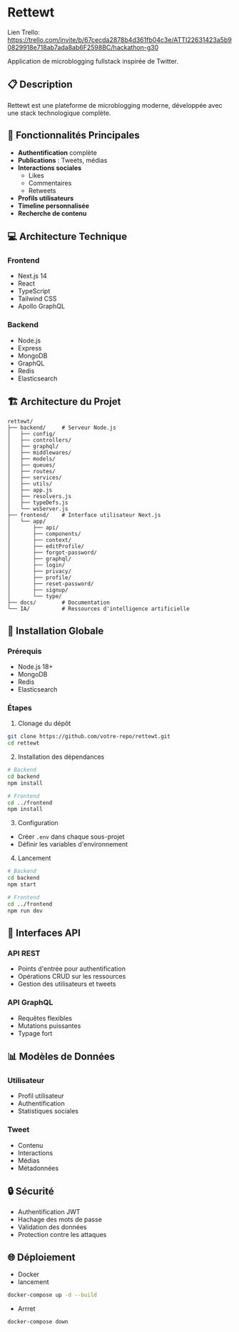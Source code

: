 # Rettewt

Lien Trello:
https://trello.com/invite/b/67cecda2878b4d361fb04c3e/ATTI22631423a5b90829918e718ab7ada8ab6F2598BC/hackathon-g30

Application de microblogging fullstack inspirée de Twitter.

## 📋 Description
Rettewt est une plateforme de microblogging moderne, développée avec une stack technologique complète.

## 🚀 Fonctionnalités Principales

- **Authentification** complète
- **Publications** : Tweets, médias
- **Interactions sociales** 
  - Likes
  - Commentaires
  - Retweets
- **Profils utilisateurs**
- **Timeline personnalisée**
- **Recherche de contenu**

## 💻 Architecture Technique

### Frontend
- Next.js 14
- React
- TypeScript
- Tailwind CSS
- Apollo GraphQL

### Backend
- Node.js
- Express
- MongoDB
- GraphQL
- Redis
- Elasticsearch

## 🏗 Architecture du Projet

```
rettewt/
├── backend/     # Serveur Node.js
│   ├── config/
│   ├── controllers/
│   ├── graphql/
│   ├── middlewares/
│   ├── models/
│   ├── queues/
│   ├── routes/
│   ├── services/
│   ├── utils/
│   ├── app.js
│   ├── resolvers.js
│   ├── typeDefs.js
│   └── wsServer.js
├── frontend/    # Interface utilisateur Next.js
│   └── app/
│       ├── api/
│       ├── components/
│       ├── context/
│       ├── editProfile/
│       ├── forgot-password/
│       ├── graphql/
│       ├── login/
│       ├── privacy/
│       ├── profile/
│       ├── reset-password/
│       ├── signup/
│       └── type/
├── docs/        # Documentation
└── IA/          # Ressources d'intelligence artificielle
```

## 🔧 Installation Globale

### Prérequis
- Node.js 18+
- MongoDB
- Redis
- Elasticsearch

### Étapes

1. Clonage du dépôt
```bash
git clone https://github.com/votre-repo/rettewt.git
cd rettewt
```

2. Installation des dépendances
```bash
# Backend
cd backend
npm install

# Frontend
cd ../frontend
npm install
```

3. Configuration
- Créer `.env` dans chaque sous-projet
- Définir les variables d'environnement

4. Lancement
```bash
# Backend
cd backend
npm start

# Frontend
cd ../frontend
npm run dev
```

## 🔌 Interfaces API

### API REST
- Points d'entrée pour authentification
- Opérations CRUD sur les ressources
- Gestion des utilisateurs et tweets

### API GraphQL
- Requêtes flexibles
- Mutations puissantes
- Typage fort

## 📊 Modèles de Données

### Utilisateur
- Profil utilisateur
- Authentification
- Statistiques sociales

### Tweet
- Contenu
- Interactions
- Médias
- Métadonnées

## 🔒 Sécurité

- Authentification JWT
- Hachage des mots de passe
- Validation des données
- Protection contre les attaques

## 🌐 Déploiement

- Docker
- lancement
```bash
docker-compose up -d --build
```
- Arrret
```bash
docker-compose down
```
